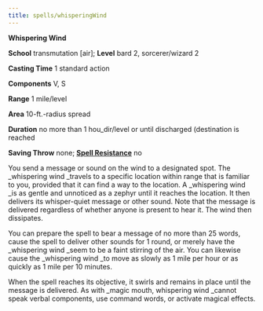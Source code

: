 ```yaml
---
title: spells/whisperingWind
---
```

 **Whispering Wind**

**School** transmutation [air]; **Level** bard 2, sorcerer/wizard 2

**Casting Time** 1 standard action

**Components** V, S

**Range** 1 mile/level

**Area** 10-ft.-radius spread

**Duration** no more than 1 hou_dir/level or until discharged (destination is reached

**Saving Throw** none; **[Spell Resistance](../glossary#_spell-resistance)** no

You send a message or sound on the wind to a designated spot. The _whispering wind _travels to a specific location within range that is familiar to you, provided that it can find a way to the location. A _whispering wind _is as gentle and unnoticed as a zephyr until it reaches the location. It then delivers its whisper-quiet message or other sound. Note that the message is delivered regardless of whether anyone is present to hear it. The wind then dissipates.

You can prepare the spell to bear a message of no more than 25 words, cause the spell to deliver other sounds for 1 round, or merely have the _whispering wind _seem to be a faint stirring of the air. You can likewise cause the _whispering wind _to move as slowly as 1 mile per hour or as quickly as 1 mile per 10 minutes.

When the spell reaches its objective, it swirls and remains in place until the message is delivered. As with _magic mouth, whispering wind _cannot speak verbal components, use command words, or activate magical effects.

